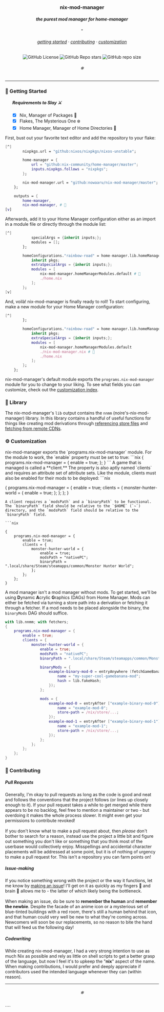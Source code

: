 <div align="center">
        <h3> nix-mod-manager</h1>
	    <h5> the purest mod manager for home-manager<br/><br/>-</h6>
        <h6>
        <a href = "#-getting-started">getting started</a> · <a href="#contributing">contributing</a> · <a href="#%EF%B8%8F-customization">customization</a>
        </h6>
        <img alt="GitHub License" src="https://img.shields.io/github/license/Nowaaru/nix-mod-manager?style=flat-square&logo=license&logoColor=%23D9E0EE&labelColor=%23302D41&color=%23F2CDCD"/>
        <img alt="GitHub Repo stars" src="https://img.shields.io/github/stars/Nowaaru/nix-mod-manager?style=flat-square&labelColor=%23302D41&color=%2389ADF3"/>
        <img alt="GitHub repo size" src="https://img.shields.io/github/repo-size/nowaaru/nix-mod-manager?style=flat-square&labelColor=%23302D41&color=%23A6DA95"/>
        <br />
        <h6>❄</h6>
        <hr />
</div>

<h3>🔰 Getting Started</h3>
<ul>
	  <h5>Requirements to Slay ⚔️</h5>

- [x] Nix, Manager of Packages 🐲
- [x] Flakes, The Mysterious One ❄️
- [x] Home Manager, Manager of Home Directories 🏰

</ul>

First, bust out your favorite text editor and add the repository
to your flake:

```nix
[^]
		nixpkgs.url = "github:nixos/nixpkgs/nixos-unstable";

    	home-manager = {
            url = "github:nix-community/home-manager/master";
            inputs.nixpkgs.follows = "nixpkgs";
    	};

        nix-mod-manager.url = "github:nowaaru/nix-mod-manager/master";
    };

    outputs = {
    	home-manager,
        nix-mod-manager, # 🌟
[v]
```

Afterwards, add it to your Home Manager configuration either as an import in
a module file or directly through the module list:

```nix
[^]
            specialArgs = {inherit inputs;};
       		modules = [];
        };

    	homeConfigurations."rainbow-road" = home-manager.lib.homeManagerConfiguration {
      		inherit pkgs;
      		extraSpecialArgs = {inherit inputs;};
      		modules = [
        		nix-mod-manager.homeManagerModules.default # 🌟
        		./home.nix
      		];
    	};
[v]
```

And, voilà! nix-mod-manager is finally ready to roll! To start configuring, make a
new module for your Home Manager configuration:

```nix
[^]
        };

    	homeConfigurations."rainbow-road" = home-manager.lib.homeManagerConfiguration {
      		inherit pkgs;
      		extraSpecialArgs = {inherit inputs;};
      		modules = [
        		nix-mod-manager.homeManagerModules.default
                ./nix-mod-manager.nix # 🌟
        		./home.nix
      		];
    	};
	};
```

nix-mod-manager's default module exports the `programs.nix-mod-manager` module for you to change to your liking. To see what fields you can customize, check out the <a href="#%EF%B8%8F-customization">customization index</a>.

<h3>🧰 Library</h3>

The nix-mod-manager's `lib` output contains the `nnmm` (noire's-nix-mod-manager) library. In this library contains a handful of useful functions for things like creating mod derivations through [referencing store files](https://github.com/Nowaaru/nix-mod-manager/blob/fd1a733b7ba5570b11711c85a5abf6736a2f3b62/lib/fetchers.nix#L19C1-L30) and [fetching from remote CDNs](https://github.com/Nowaaru/nix-mod-manager/blob/fd1a733b7ba5570b11711c85a5abf6736a2f3b62/lib/fetchers.nix#L32-L45).

<h3>⚙️ Customization</h3>
nix-mod-manager exports the `programs.nix-mod-manager` module. For the module to work, the `enable` property must be set to true:
```nix
{
    programs.nix-mod-manager = {
        enable = true;
    };
}
```
A game that is managed is called a **client.** The property is also aptly named `clients` and requires an attribute set of attribute sets. Like the module, clients must also be enabled for their mods to be deployed:
```nix

{
    programs.nix-mod-manager = {
        enable = true;
            clients = {
                monster-hunter-world = {
                enable = true;
            };
        };
    };
}

```
A client requires a `modsPath` and a `binaryPath` to be functional. The `binaryPath` field should be relative to the `$HOME` (`~`) directory, and the `modsPath` field should be relative to the `binaryPath` field.

```nix

{
    programs.nix-mod-manager = {
        enable = true;
        clients = {
            monster-hunter-world = {
                enable = true;
                modsPath = "nativePC";
                binaryPath = ".local/share/Steam/steamapps/common/Monster Hunter World";
            };
        };
    };
}
```

A mod manager isn't a mod manager without mods. To get started, we'll be using **D**ynamic **A**crylic **G**raphics (DAGs) from Home Manager. Mods can either be fetched via turning a store path into a derivation or fetching it through a fetcher. If a mod needs to be placed alongside the binary, the `binaryMods` DAG should suffice.
```nix
with lib.nnmm; with fetchers;
{
    programs.nix-mod-manager = {
        enable = true;
        clients = {
            monster-hunter-world = {
                enable = true;
                modsPath = "nativePC";
                binaryPath = ".local/share/Steam/steamapps/common/Monster Hunter World";

                binaryMods = {
                    example-binary-mod-0 = entryAnywhere (fetchGameBanana {
                        name = "my-super-cool-gamebanana-mod";
                        hash = lib.fakeHash;
                    });
                };

                mods = {
                    example-mod-0 = entryAfter ["example-binary-mod-0"] (mkLocalMod {
                        name = "example-mod-0";
                        store-path = /nix/store/...;
                    });
                    example-mod-1 = entryAfter ["example-binary-mod-1"] (mkLocalMod {
                        name = "example-mod-1";
                        store-path = /nix/store/...;
                    });
                };
            };
        };
    };
}
```

<h3>💙 Contributing</h3>
<h5>Pull Requests</h5>
Generally, I'm okay to pull requests as long as the code is good and neat and follows the conventions that the project follows (or lines up closely enough to it). If your pull request takes a while to get merged while there appears to be no backlog, feel free to mention a maintainer or two - but overdoing it makes the whole process slower. It might even get your permissions to contribute revoked!
<br/><br/>
If you don't know what to make a pull request about, then <i>please</i> don't bother to search for a reason, instead use the project a little bit and figure out something you don't like or something that you think most of the userbase would collectively enjoy. Misspellings and accidental character placements will be addressed at some point, but it is of nothing of urgency to make a pull request for. This isn't a repository you can farm points on!
<h5>Issue-making</h5>
<p>
If you notice something wrong with the project or the way it functions, let me know by <a href="https://github.com/Nowaaru/nix-mod-manager/issues/new">making an issue</a>! I'll get on it as quickly as my fingers 💅 and brain 🧠 allows me to - the latter of which likely being the bottleneck.
<br/><br/>
When making an issue, do be sure to <b>remember the human</b> and <b>remember the newbie</b>. Despite the facade of an anime icon or a mysterious set of blue-tinted buildings with a red room, there's still a human behind that icon, and that human could very well be new to what they're coming across. Newcomers will soon be our replacements, so no reason to bite the hand that will feed us the following day!
</p>
<h5>Codewriting</h5>
<p>
  While creating nix-mod-manager, I had a very strong intention to use as much Nix as possible and rely as little on shell scripts to get a better grasp of the language, but now I feel it's to upkeep the "<b>nix</b>" aspect of the name. When making contributions, I would prefer and deeply appreciate if contributors used the intended language whenever they can (within reason).
</p>
<hr />
<div align="center"><h6> ❄ </h6></div>
````
